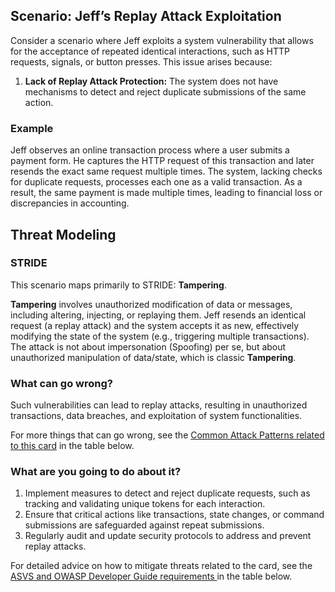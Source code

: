 ## Scenario: Jeff’s Replay Attack Exploitation

Consider a scenario where Jeff exploits a system vulnerability that allows for the acceptance of repeated identical interactions, such as HTTP requests, signals, or button presses. This issue arises because:

1. **Lack of Replay Attack Protection:** The system does not have mechanisms to detect and reject duplicate submissions of the same action.

### Example

Jeff observes an online transaction process where a user submits a payment form. He captures the HTTP request of this transaction and later resends the exact same request multiple times. The system, lacking checks for duplicate requests, processes each one as a valid transaction. As a result, the same payment is made multiple times, leading to financial loss or discrepancies in accounting.

## Threat Modeling

### STRIDE

This scenario maps primarily to STRIDE: **Tampering**.

**Tampering** involves unauthorized modification of data or messages, including altering, injecting, or replaying them.
Jeff resends an identical request (a replay attack) and the system accepts it as new, effectively modifying the state of the system (e.g., triggering multiple transactions).
The attack is not about impersonation (Spoofing) per se, but about unauthorized manipulation of data/state, which is classic **Tampering**.

### What can go wrong?

Such vulnerabilities can lead to replay attacks, resulting in unauthorized transactions, data breaches, and exploitation of system functionalities.

For more things that can go wrong, see the [Common Attack Patterns related to this card](#mapping 'Common Attack Patterns related to this card [internal]') in the table below.

### What are you going to do about it?

1. Implement measures to detect and reject duplicate requests, such as tracking and validating unique tokens for each interaction.
2. Ensure that critical actions like transactions, state changes, or command submissions are safeguarded against repeat submissions.
3. Regularly audit and update security protocols to address and prevent replay attacks.

For detailed advice on how to mitigate threats related to the card, see the [ASVS and OWASP Developer Guide requirements ](#mapping 'ASVS and OWASP Developer Guide requirements [internal]') in the table below.

